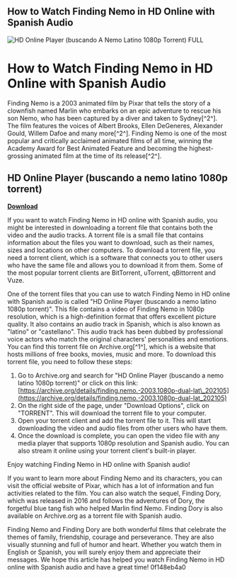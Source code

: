 ## How to Watch Finding Nemo in HD Online with Spanish Audio

 
![HD Online Player (buscando A Nemo Latino 1080p Torrent) __FULL__](https://encrypted-tbn0.gstatic.com/images?q=tbn:ANd9GcTL8DcjPw6iNlIdyNvyFjndxkdW9BYgflky9A3Vziob20OdKNiAo2ZnIKE)

 
# How to Watch Finding Nemo in HD Online with Spanish Audio
 
Finding Nemo is a 2003 animated film by Pixar that tells the story of a clownfish named Marlin who embarks on an epic adventure to rescue his son Nemo, who has been captured by a diver and taken to Sydney[^2^]. The film features the voices of Albert Brooks, Ellen DeGeneres, Alexander Gould, Willem Dafoe and many more[^2^]. Finding Nemo is one of the most popular and critically acclaimed animated films of all time, winning the Academy Award for Best Animated Feature and becoming the highest-grossing animated film at the time of its release[^2^].
 
## HD Online Player (buscando a nemo latino 1080p torrent)


[**Download**](https://www.google.com/url?q=https%3A%2F%2Fssurll.com%2F2tK51u&sa=D&sntz=1&usg=AOvVaw2ykVVWJOFKIbJxF85xZluU)

 
If you want to watch Finding Nemo in HD online with Spanish audio, you might be interested in downloading a torrent file that contains both the video and the audio tracks. A torrent file is a small file that contains information about the files you want to download, such as their names, sizes and locations on other computers. To download a torrent file, you need a torrent client, which is a software that connects you to other users who have the same file and allows you to download it from them. Some of the most popular torrent clients are BitTorrent, uTorrent, qBittorrent and Vuze.
 
One of the torrent files that you can use to watch Finding Nemo in HD online with Spanish audio is called "HD Online Player (buscando a nemo latino 1080p torrent)". This file contains a video of Finding Nemo in 1080p resolution, which is a high-definition format that offers excellent picture quality. It also contains an audio track in Spanish, which is also known as "latino" or "castellano". This audio track has been dubbed by professional voice actors who match the original characters' personalities and emotions. You can find this torrent file on Archive.org[^1^], which is a website that hosts millions of free books, movies, music and more. To download this torrent file, you need to follow these steps:
 
1. Go to Archive.org and search for "HD Online Player (buscando a nemo latino 1080p torrent)" or click on this link: [https://archive.org/details/finding.nemo.-2003.1080p-dual-lat\_202105](https://archive.org/details/finding.nemo.-2003.1080p-dual-lat_202105)
2. On the right side of the page, under "Download Options", click on "TORRENT". This will download the torrent file to your computer.
3. Open your torrent client and add the torrent file to it. This will start downloading the video and audio files from other users who have them.
4. Once the download is complete, you can open the video file with any media player that supports 1080p resolution and Spanish audio. You can also stream it online using your torrent client's built-in player.

Enjoy watching Finding Nemo in HD online with Spanish audio!
  
If you want to learn more about Finding Nemo and its characters, you can visit the official website of Pixar, which has a lot of information and fun activities related to the film. You can also watch the sequel, Finding Dory, which was released in 2016 and follows the adventures of Dory, the forgetful blue tang fish who helped Marlin find Nemo. Finding Dory is also available on Archive.org as a torrent file with Spanish audio.
 
Finding Nemo and Finding Dory are both wonderful films that celebrate the themes of family, friendship, courage and perseverance. They are also visually stunning and full of humor and heart. Whether you watch them in English or Spanish, you will surely enjoy them and appreciate their messages. We hope this article has helped you watch Finding Nemo in HD online with Spanish audio and have a great time!
 0f148eb4a0
